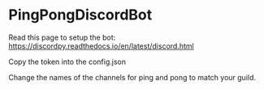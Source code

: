 # PingPongDiscordBot

Read this page to setup the bot: https://discordpy.readthedocs.io/en/latest/discord.html

Copy the token into the config.json

Change the names of the channels for ping and pong to match your guild.
